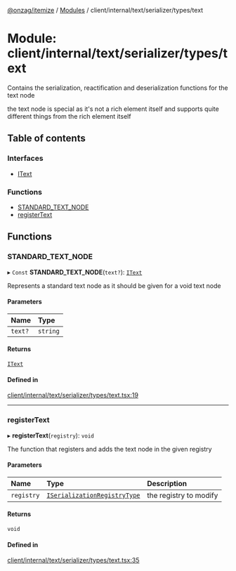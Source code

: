 [@onzag/itemize](../README.md) / [Modules](../modules.md) / client/internal/text/serializer/types/text

# Module: client/internal/text/serializer/types/text

Contains the serialization, reactification and deserialization functions
for the text node

the text node is special as it's not a rich element itself and supports
quite different things from the rich element itself

## Table of contents

### Interfaces

- [IText](../interfaces/client_internal_text_serializer_types_text.IText.md)

### Functions

- [STANDARD\_TEXT\_NODE](client_internal_text_serializer_types_text.md#standard_text_node)
- [registerText](client_internal_text_serializer_types_text.md#registertext)

## Functions

### STANDARD\_TEXT\_NODE

▸ `Const` **STANDARD_TEXT_NODE**(`text?`): [`IText`](../interfaces/client_internal_text_serializer_types_text.IText.md)

Represents a standard text node as it should be given
for a void text node

#### Parameters

| Name | Type |
| :------ | :------ |
| `text?` | `string` |

#### Returns

[`IText`](../interfaces/client_internal_text_serializer_types_text.IText.md)

#### Defined in

[client/internal/text/serializer/types/text.tsx:19](https://github.com/onzag/itemize/blob/f2db74a5/client/internal/text/serializer/types/text.tsx#L19)

___

### registerText

▸ **registerText**(`registry`): `void`

The function that registers and adds the text node in the given
registry

#### Parameters

| Name | Type | Description |
| :------ | :------ | :------ |
| `registry` | [`ISerializationRegistryType`](../interfaces/client_internal_text_serializer.ISerializationRegistryType.md) | the registry to modify |

#### Returns

`void`

#### Defined in

[client/internal/text/serializer/types/text.tsx:35](https://github.com/onzag/itemize/blob/f2db74a5/client/internal/text/serializer/types/text.tsx#L35)
